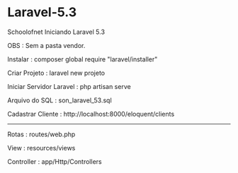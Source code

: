 # Laravel-5.3
Schoolofnet Iniciando Laravel 5.3


OBS : Sem a pasta vendor.

Instalar : composer global require "laravel/installer"

Criar Projeto : laravel new projeto

Iniciar Servidor Laravel : php artisan serve

Arquivo do SQL : son_laravel_53.sql

Cadastrar Cliente : http://localhost:8000/eloquent/clients

______________________________________________________________________________

Rotas : routes/web.php

View : resources/views

Controller : app/Http/Controllers


